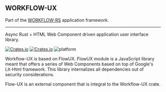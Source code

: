 ## WORKFLOW-UX

Part of the [WORKFLOW-RS](https://github.com/workflow-rs) application framework.

***

Async Rust + HTML Web Component driven application user interface library.

[![Crates.io](https://img.shields.io/crates/l/workflow-ux.svg?maxAge=2592000)](https://crates.io/crates/workflow-ux)
[![Crates.io](https://img.shields.io/crates/v/workflow-ux.svg?maxAge=2592000)](https://crates.io/crates/workflow-ux)
![platform](https://img.shields.io/badge/platform-Web%20%28wasm32%29-informational)

Workflow-UX is based on FlowUX. FlowUX module is a JavaScript library meant that offers a series of  Web Components based on top of Google's Lit-Html framework. This library internalizes all dependencies out of security considerations.

Flow-UX is an external component that is integral to the Workflow-UX crate.
